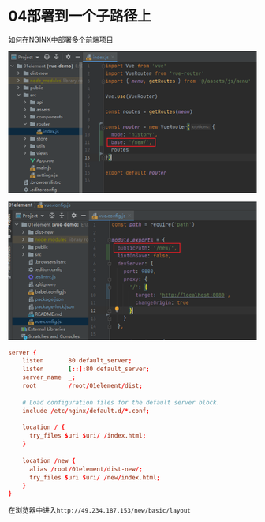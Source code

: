# 04部署到一个子路径上

[如何在NGINX中部署多个前端项目](https://blog.csdn.net/kielin/article/details/94459660)

![03](./images/03.png)

![04](./images/04.png)

```conf
server {
    listen       80 default_server;
    listen       [::]:80 default_server;
    server_name  _;
    root         /root/01element/dist;

    # Load configuration files for the default server block.
    include /etc/nginx/default.d/*.conf;

    location / {
      try_files $uri $uri/ /index.html;
    }

    location /new {
      alias /root/01element/dist-new/;
      try_files $uri $uri/ /new/index.html;
    }
}
```

在浏览器中进入`http://49.234.187.153/new/basic/layout`